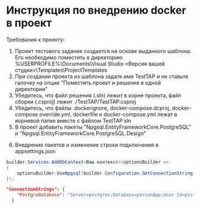 <h1>Инструкция по внедрению docker в проект</h2>

Требования к проекту:
<ol>
  <li>Проект тестового задания создается на основе выданного шаблона. Его необходимо поместить в директорию %USERPROFILE%\Documents\Visual Studio <Версия вашей студии>\Templates\ProjectTemplates</li>
  <li>При создании проекта из шаблона задате имя TestTAP и не ставьте галочку на опции "Поместить проект и решение в одной директории"</li>
  <li>Убедитесь, что файл решения (.sln) лежит в корне проекта, файл сборки (.csproj) лежит ./TestTAP/TestTAP.csproj</li>
  <li>Убедитесь, что файлы .dockerignore, docker-compose.dcproj, docker-compose.override.yml, dockerfile и docker-compose.yml лежат в корневой папке вместе с файлом TestTAP.sln</li>
  <li>В проект добавить пакеты "Npgsql.EntityFrameworkCore.PostgreSQL" и "Npgsql.EntityFrameworkCore.PostgreSQL.Design"</li>
</ol>

6. Внедрение пакетов и изменение строки подключения в appsettings.json
~~~C#
builder.Services.AddDbContext<Ваш контекст>(optionsBuilder =>
{
    optionsBuilder.UseNpgsql(builder.Configuration.GetConnectionString("PostgreDatabase"));
});
~~~
~~~json
"ConnectionStrings": {
    "PostgreDatabase": "Server=postgres;Database=personApp;User Id=postgres;Password=changeme"
  }
~~~
